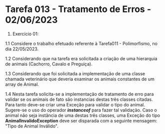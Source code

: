# Tarefa 013 - Tratamento de Erros - 02/06/2023

1. Exercício 01:

1.1 Considere o trabalho efetuado referente à Tarefa011 - Polimorfismo, no dia 22/05/2023.

1.2 Considerando que na tarefa era solicitada a criação de uma hierarquia de animais (Cachorro, Cavalo e Preguiça).

1.3 Considerando que foi solicitada a implementação de uma classe chamada veterinário que deveria examinar os animais constantes de um array de Animal.

1.4 Nesta tarefa solicita-se a implementação de tratamento de erro para validar se os animais de fato são instancias destas três classes citadas. Para tanto deve-se criar uma Exceção para validar o tipo do animal. Sugere-se o uso do operador **_instanceof_** para fazer tal validação. Caso o animal não seja instância de uma destas três classes, uma Exceção do tipo **AnimalInvalidoException** deve ser disparada com a seguinte mensagem: "Tipo de Animal Inválido".
